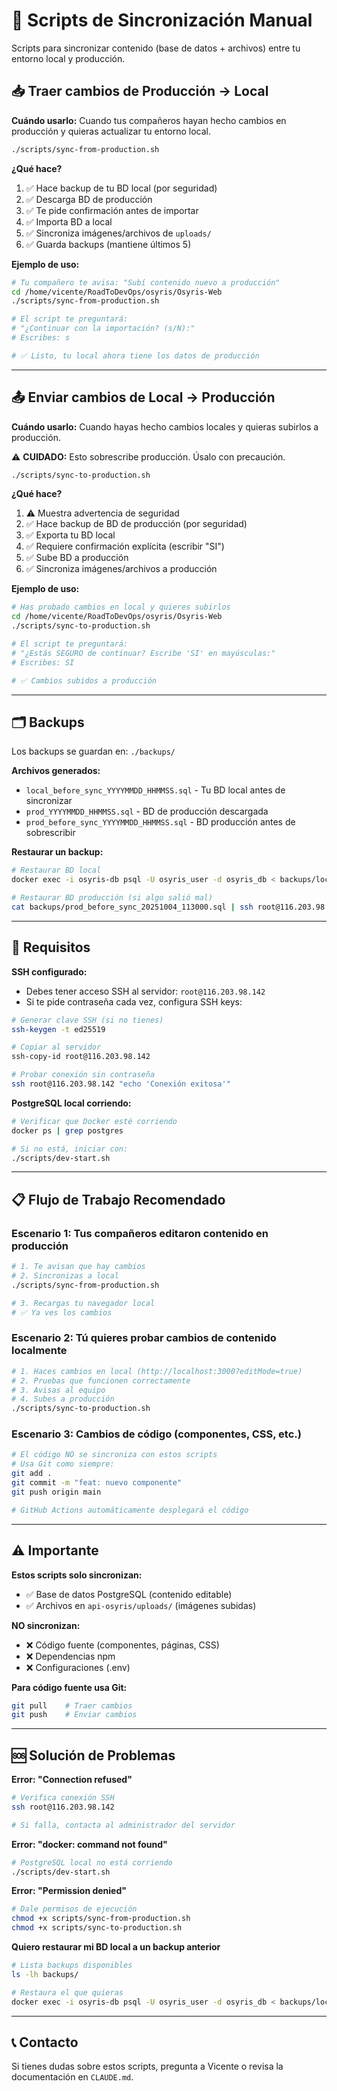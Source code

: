 # 🔄 Scripts de Sincronización Manual

Scripts para sincronizar contenido (base de datos + archivos) entre tu entorno local y producción.

## 📥 Traer cambios de Producción → Local

**Cuándo usarlo:** Cuando tus compañeros hayan hecho cambios en producción y quieras actualizar tu entorno local.

```bash
./scripts/sync-from-production.sh
```

**¿Qué hace?**
1. ✅ Hace backup de tu BD local (por seguridad)
2. ✅ Descarga BD de producción
3. ✅ Te pide confirmación antes de importar
4. ✅ Importa BD a local
5. ✅ Sincroniza imágenes/archivos de `uploads/`
6. ✅ Guarda backups (mantiene últimos 5)

**Ejemplo de uso:**

```bash
# Tu compañero te avisa: "Subí contenido nuevo a producción"
cd /home/vicente/RoadToDevOps/osyris/Osyris-Web
./scripts/sync-from-production.sh

# El script te preguntará:
# "¿Continuar con la importación? (s/N):"
# Escribes: s

# ✅ Listo, tu local ahora tiene los datos de producción
```

---

## 📤 Enviar cambios de Local → Producción

**Cuándo usarlo:** Cuando hayas hecho cambios locales y quieras subirlos a producción.

⚠️ **CUIDADO:** Esto sobrescribe producción. Úsalo con precaución.

```bash
./scripts/sync-to-production.sh
```

**¿Qué hace?**
1. ⚠️  Muestra advertencia de seguridad
2. ✅ Hace backup de BD de producción (por seguridad)
3. ✅ Exporta tu BD local
4. ✅ Requiere confirmación explícita (escribir "SI")
5. ✅ Sube BD a producción
6. ✅ Sincroniza imágenes/archivos a producción

**Ejemplo de uso:**

```bash
# Has probado cambios en local y quieres subirlos
cd /home/vicente/RoadToDevOps/osyris/Osyris-Web
./scripts/sync-to-production.sh

# El script te preguntará:
# "¿Estás SEGURO de continuar? Escribe 'SI' en mayúsculas:"
# Escribes: SI

# ✅ Cambios subidos a producción
```

---

## 🗂️ Backups

Los backups se guardan en: `./backups/`

**Archivos generados:**
- `local_before_sync_YYYYMMDD_HHMMSS.sql` - Tu BD local antes de sincronizar
- `prod_YYYYMMDD_HHMMSS.sql` - BD de producción descargada
- `prod_before_sync_YYYYMMDD_HHMMSS.sql` - BD producción antes de sobrescribir

**Restaurar un backup:**

```bash
# Restaurar BD local
docker exec -i osyris-db psql -U osyris_user -d osyris_db < backups/local_before_sync_20251004_113000.sql

# Restaurar BD producción (si algo salió mal)
cat backups/prod_before_sync_20251004_113000.sql | ssh root@116.203.98.142 'docker exec -i osyris-db psql -U osyris_user -d osyris_db'
```

---

## 🔐 Requisitos

**SSH configurado:**
- Debes tener acceso SSH al servidor: `root@116.203.98.142`
- Si te pide contraseña cada vez, configura SSH keys:

```bash
# Generar clave SSH (si no tienes)
ssh-keygen -t ed25519

# Copiar al servidor
ssh-copy-id root@116.203.98.142

# Probar conexión sin contraseña
ssh root@116.203.98.142 "echo 'Conexión exitosa'"
```

**PostgreSQL local corriendo:**
```bash
# Verificar que Docker esté corriendo
docker ps | grep postgres

# Si no está, iniciar con:
./scripts/dev-start.sh
```

---

## 📋 Flujo de Trabajo Recomendado

### Escenario 1: Tus compañeros editaron contenido en producción

```bash
# 1. Te avisan que hay cambios
# 2. Sincronizas a local
./scripts/sync-from-production.sh

# 3. Recargas tu navegador local
# ✅ Ya ves los cambios
```

### Escenario 2: Tú quieres probar cambios de contenido localmente

```bash
# 1. Haces cambios en local (http://localhost:3000?editMode=true)
# 2. Pruebas que funcionen correctamente
# 3. Avisas al equipo
# 4. Subes a producción
./scripts/sync-to-production.sh
```

### Escenario 3: Cambios de código (componentes, CSS, etc.)

```bash
# El código NO se sincroniza con estos scripts
# Usa Git como siempre:
git add .
git commit -m "feat: nuevo componente"
git push origin main

# GitHub Actions automáticamente desplegará el código
```

---

## ⚠️ Importante

**Estos scripts solo sincronizan:**
- ✅ Base de datos PostgreSQL (contenido editable)
- ✅ Archivos en `api-osyris/uploads/` (imágenes subidas)

**NO sincronizan:**
- ❌ Código fuente (componentes, páginas, CSS)
- ❌ Dependencias npm
- ❌ Configuraciones (.env)

**Para código fuente usa Git:**
```bash
git pull    # Traer cambios
git push    # Enviar cambios
```

---

## 🆘 Solución de Problemas

**Error: "Connection refused"**
```bash
# Verifica conexión SSH
ssh root@116.203.98.142

# Si falla, contacta al administrador del servidor
```

**Error: "docker: command not found"**
```bash
# PostgreSQL local no está corriendo
./scripts/dev-start.sh
```

**Error: "Permission denied"**
```bash
# Dale permisos de ejecución
chmod +x scripts/sync-from-production.sh
chmod +x scripts/sync-to-production.sh
```

**Quiero restaurar mi BD local a un backup anterior**
```bash
# Lista backups disponibles
ls -lh backups/

# Restaura el que quieras
docker exec -i osyris-db psql -U osyris_user -d osyris_db < backups/local_before_sync_20251004_113000.sql
```

---

## 📞 Contacto

Si tienes dudas sobre estos scripts, pregunta a Vicente o revisa la documentación en `CLAUDE.md`.
